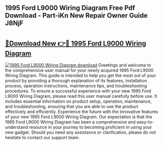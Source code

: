 ## 1995 Ford L9000 Wiring Diagram Free Pdf Download - Part-iKn New Repair Owner Guide J8NjF

# <h2><a href="http://dfj9xdz.blite.top/?on=1995+Ford+L9000+Wiring+Diagram">🔗Download New 👉🔴 1995 Ford L9000 Wiring Diagram</a></h2>

[![1995 Ford L9000 Wiring Diagram download](https://i.imgur.com/lujVjoI.png)](http://dfj9xdz.blite.top/?on=1995+Ford+L9000+Wiring+Diagram)
Greetings and welcome to the comprehensive user manual for your newly acquired 1995 Ford L9000 Wiring Diagram. This guide is intended to help you get the most out of your product by providing a thorough explanation of its features, installation process, operation instructions, maintenance tips, and troubleshooting procedures. To ensure a successful experience with your new 1995 Ford L9000 Wiring Diagram, please read this user manual carefully before use. It includes essential information on product setup, operation, maintenance, and troubleshooting, ensuring that you are able to use the product effectively and efficiently. Experience the future with the innovative features of your new 1995 Ford L9000 Wiring Diagram. Our expectation is that the 1995 Ford L9000 Wiring Diagram has been a comprehensive and easy-to-understand resource in your journey to becoming proficient in using your new gadget. Should you need any assistance or clarification, please do not hesitate to contact our support team.

